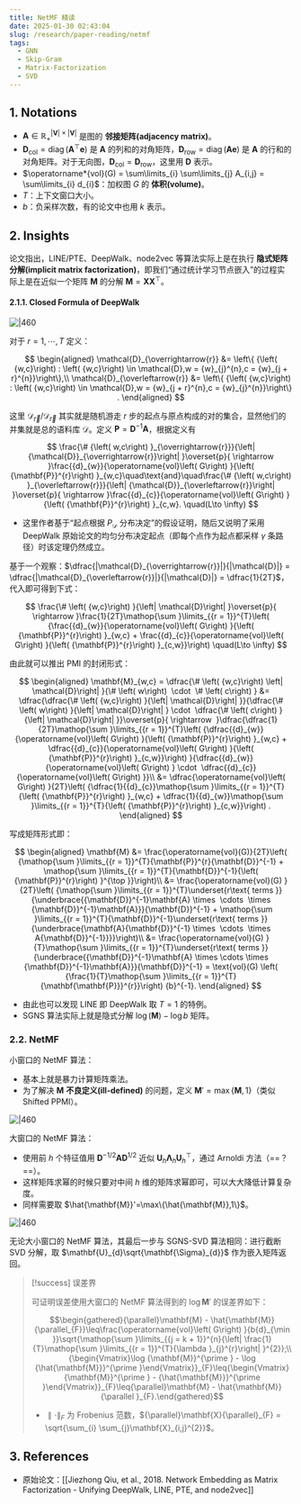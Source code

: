 ```yaml
---
title: NetMF 精读
date: 2025-01-30 02:43:04
slug: /research/paper-reading/netmf
tags:
  - GNN
  - Skip-Gram
  - Matrix-Factorization
  - SVD
---
```


## 1. Notations

- $\mathbf{A} \in \mathbb{R}_{+}^{|\mathbf{V}| \times |\mathbf{V}|}$ 是图的 **邻接矩阵(adjacency matrix)**。
- $\mathbf{D}_{\text{col}} = \operatorname*{diag}(\mathbf{A}^{\top}\mathbf{e})$ 是 $\mathbf{A}$ 的列和的对角矩阵，$\mathbf{D}_{\text{row}} = \operatorname*{diag}(\mathbf{A}\mathbf{e})$ 是 $\mathbf{A}$ 的行和的对角矩阵。对于无向图，$\mathbf{D}_{\text{col}} = \mathbf{D}_{\text{row}}$，这里用 $\mathbf{D}$ 表示。
- $\operatorname*{vol}(G) = \sum\limits_{i} \sum\limits_{j} A_{i,j} = \sum\limits_{i} d_{i}$：加权图 $G$ 的 **体积(volume)**。
- $T$：上下文窗口大小。
- $b$：负采样次数，有的论文中也用 $k$ 表示。

## 2. Insights

论文指出，LINE/PTE、DeepWalk、node2vec 等算法实际上是在执行 **隐式矩阵分解(implicit matrix factorization)**，即我们“通过统计学习节点嵌入”的过程实际上是在近似一个矩阵 $\mathbf{M}$ 的分解 $\mathbf{M}=\mathbf{X}\mathbf{X}^{\top}$。

#### 2.1.1. Closed Formula of DeepWalk

![|460](https://img.memset0.cn/2025/01/25/xisKGrV3.png)

对于 $r=1,\cdots,T$ 定义：

$$
\begin{aligned}
\mathcal{D}_{\overrightarrow{r}} &= \left\{  {\left( {w,c}\right)  : \left( {w,c}\right)  \in  \mathcal{D},w = {w}_{j}^{n},c = {w}_{j + r}^{n}}\right\},\\
\mathcal{D}_{\overleftarrow{r}} &= \left\{  {\left( {w,c}\right)  : \left( {w,c}\right)  \in  \mathcal{D},w = {w}_{j + r}^{n},c = {w}_{j}^{n}}\right\} .
\end{aligned}
$$

这里 $\mathcal{D}_{\overrightarrow{r}} / \mathcal{D}_{\overleftarrow{r}}$ 其实就是随机游走 $r$ 步的起点与原点构成的对的集合，显然他们的并集就是总的语料库 $\mathcal{D}$。定义 $\mathbf{P} = {\mathbf{D}}^{-1}\mathbf{A}$，根据定义有

$$
\frac{\# {\left( w,c\right) }_{\overrightarrow{r}}}{\left| {\mathcal{D}}_{\overrightarrow{r}}\right| }\overset{p}{ \rightarrow  }\frac{{d}_{w}}{\operatorname{vol}\left( G\right) }{\left( {\mathbf{P}}^{r}\right) }_{w,c}\quad\text{and}\quad\frac{\# {\left( w,c\right) }_{\overleftarrow{r}}}{\left| {\mathcal{D}}_{\overleftarrow{r}}\right| }\overset{p}{ \rightarrow  }\frac{{d}_{c}}{\operatorname{vol}\left( G\right) }{\left( {\mathbf{P}}^{r}\right) }_{c,w}.
\quad(L\to \infty)
$$

- 这里作者基于“起点根据 $P_{\mathcal{D}}$ 分布决定”的假设证明，随后又说明了采用 DeepWalk 原始论文的均匀分布决定起点（即每个点作为起点都采样 $\gamma$ 条路径）时该定理仍然成立。

基于一个观察：$\dfrac{|\mathcal{D}_{\overrightarrow{r}}|}{|\mathcal{D}|} = \dfrac{|\mathcal{D}_{\overleftarrow{r}}|}{|\mathcal{D}|} = \dfrac{1}{2T}$，代入即可得到下式：

$$
\frac{\# \left( {w,c}\right) }{\left| \mathcal{D}\right| }\overset{p}{ \rightarrow  }\frac{1}{2T}\mathop{\sum }\limits_{{r = 1}}^{T}\left( {\frac{{d}_{w}}{\operatorname{vol}\left( G\right) }{\left( {\mathbf{P}}^{r}\right) }_{w,c} + \frac{{d}_{c}}{\operatorname{vol}\left( G\right) }{\left( {\mathbf{P}}^{r}\right) }_{c,w}}\right)
\quad(L\to \infty)
$$

由此就可以推出 PMI 的封闭形式：

$$
\begin{aligned}
\mathbf{M}_{w,c} = \dfrac{\# \left( {w,c}\right) \left| \mathcal{D}\right| }{\# \left( w\right)  \cdot  \# \left( c\right) } &= \dfrac{\dfrac{\# \left( {w,c}\right) }{\left| \mathcal{D}\right| }}{\dfrac{\# \left( w\right) }{\left| \mathcal{D}\right| } \cdot  \dfrac{\# \left( c\right) }{\left| \mathcal{D}\right| }}\overset{p}{ \rightarrow  }\dfrac{\dfrac{1}{2T}\mathop{\sum }\limits_{{r = 1}}^{T}\left( {\dfrac{{d}_{w}}{\operatorname{vol}\left( G\right) }{\left( {\mathbf{P}}^{r}\right) }_{w,c} + \dfrac{{d}_{c}}{\operatorname{vol}\left( G\right) }{\left( {\mathbf{P}}^{r}\right) }_{c,w}}\right) }{\dfrac{{d}_{w}}{\operatorname{vol}\left( G\right) } \cdot  \dfrac{{d}_{c}}{\operatorname{vol}\left( G\right) }}\\
&= \dfrac{\operatorname{vol}\left( G\right) }{2T}\left( {\dfrac{1}{{d}_{c}}\mathop{\sum }\limits_{{r = 1}}^{T}{\left( {\mathbf{P}}^{r}\right) }_{w,c} + \dfrac{1}{{d}_{w}}\mathop{\sum }\limits_{{r = 1}}^{T}{\left( {\mathbf{P}}^{r}\right) }_{c,w}}\right) .
\end{aligned}
$$

写成矩阵形式即：

$$
\begin{aligned}
\mathbf{M} &= \frac{\operatorname{vol}(G)}{2T}\left( {\mathop{\sum }\limits_{{r = 1}}^{T}{\mathbf{P}}^{r}{\mathbf{D}}^{-1} + \mathop{\sum }\limits_{{r = 1}}^{T}{\mathbf{D}}^{-1}{\left( {\mathbf{P}}^{r}\right) }^{\top }}\right)\\
&= \frac{\operatorname{vol}(G) }{2T}\left( {\mathop{\sum }\limits_{{r = 1}}^{T}\underset{r\text{ terms }}{\underbrace{{\mathbf{D}}^{-1}\mathbf{A} \times  \cdots  \times  {\mathbf{D}}^{-1}\mathbf{A}}}{\mathbf{D}}^{-1} + \mathop{\sum }\limits_{{r = 1}}^{T}{\mathbf{D}}^{-1}\underset{r\text{ terms }}{\underbrace{\mathbf{A}{\mathbf{D}}^{-1} \times  \cdots  \times  A{\mathbf{D}}^{-1}}}}\right)\\
&= \frac{\operatorname{vol}(G) }{T}\mathop{\sum }\limits_{{r = 1}}^{T}\underset{r\text{ terms }}{\underbrace{{\mathbf{D}}^{-1}\mathbf{A} \times  \cdots  \times  {\mathbf{D}}^{-1}\mathbf{A}}}{\mathbf{D}}^{-1} = \text{vol}(G) \left( {\frac{1}{T}\mathop{\sum }\limits_{{r = 1}}^{T}{\mathbf{\mathbf{P}}}^{r}}\right) {b}^{-1}.
\end{aligned}
$$

- 由此也可以发现 LINE 即 DeepWalk 取 $T=1$ 的特例。
- SGNS 算法实际上就是隐式分解 $\log( \mathbf{M}) - \log b$ 矩阵。

### 2.2. NetMF

小窗口的 NetMF 算法：

- 基本上就是暴力计算矩阵乘法。
- 为了解决 $\mathbf{M}$ **不良定义(ill-defined)** 的问题，定义 $\mathbf{M}'=\max \{ \mathbf{M},1 \}$（类似 Shifted PPMI）。

![|460](https://img.memset0.cn/2025/01/30/pBTywcSl.png)

大窗口的 NetMF 算法：

- 使用前 $h$ 个特征值用 $\mathbf{D}^{- 1/2} \mathbf{A} \mathbf{D}^{1 / 2}$ 近似 $\mathbf{U}_{h} \mathbf{\Lambda}_{h} \mathbf{U}_{h}^{\top}$，通过 Arnoldi 方法（==？==）。
- 这样矩阵求幂的时候只要对中间 $h$ 维的矩阵求幂即可，可以大大降低计算复杂度。
- 同样需要取 $\hat{\mathbf{M}}'=\max\{\hat{\mathbf{M}},1\}$。

![|460](https://img.memset0.cn/2025/01/30/DPHnatZR.png)

无论大小窗口的 NetMF 算法，其最后一步与 SGNS-SVD 算法相同：进行截断 SVD 分解，取 $\mathbf{U}_{d}\sqrt{\mathbf{\Sigma}_{d}}$ 作为嵌入矩阵返回。

> [!success] 误差界
>
> 可证明误差使用大窗口的 NetMF 算法得到的 $\log \mathbf{M}'$ 的误差界如下：
>
> $$\begin{gathered}{\parallel}\mathbf{M} - \hat{\mathbf{M}}{\parallel_{F}}\leq\frac{\operatorname{vol}\left( G\right) }{b{d}_{\min }}\sqrt{\mathop{\sum }\limits_{{j = k + 1}}^{n}{\left| \frac{1}{T}\mathop{\sum }\limits_{{r = 1}}^{T}{\lambda }_{j}^{r}\right| }^{2}};\\{\begin{Vmatrix}\log {\mathbf{M}}^{\prime } - \log {\hat{\mathbf{M}}}^{\prime }\end{Vmatrix}}_{F}\leq{\begin{Vmatrix}{\mathbf{M}}^{\prime } - {\hat{\mathbf{M}}}^{\prime }\end{Vmatrix}}_{F}\leq{\parallel}\mathbf{M} - \hat{\mathbf{M}}{\parallel }_{F}.\end{gathered}$$
>
> -   $\parallel \cdot \parallel_{F}$ 为 Frobenius 范数，${\parallel}\mathbf{X}{\parallel}_{F} = \sqrt{\sum_{i} \sum_{j}\mathbf{X}_{i,j}^{2}}$。

## 3. References

- 原始论文：[[Jiezhong Qiu, et al., 2018. Network Embedding as Matrix Factorization - Unifying DeepWalk, LINE, PTE, and node2vec]]
